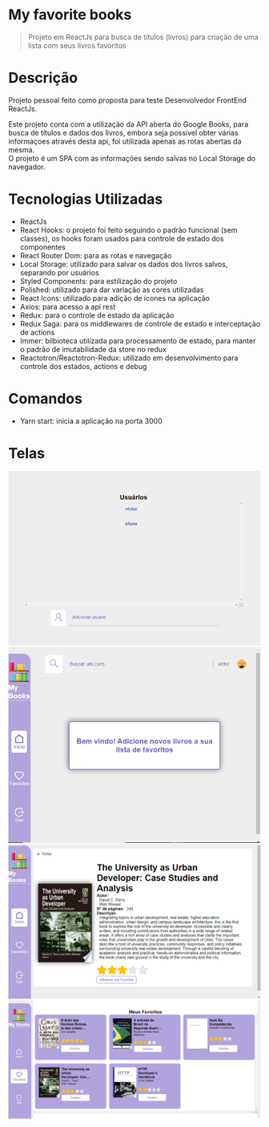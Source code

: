 # My favorite books
> Projeto em ReactJs para busca de títulos (livros) para criação de uma lista com seus livros favoritos

# Descrição
Projeto pessoal feito como proposta para teste Desenvolvedor FrontEnd ReactJs. <br>

Este projeto conta com a utilização da API aberta do Google Books, para busca de títulos e dados dos livros, 
embora seja possivel obter várias informaçoes através desta api, foi utilizada apenas as rotas abertas da mesma. <br>
O projeto é um SPA com as informações sendo salvas no Local Storage do navegador.

# Tecnologias Utilizadas
- ReactJs 
- React Hooks: o projeto foi feito seguindo o padrão funcional (sem classes), os hooks foram usados para controle de estado dos componentes
- React Router Dom: para as rotas e navegação
- Local Storage: utilizado para salvar os dados dos livros salvos, separando por usuários
- Styled Components: para estilização do projeto
- Polished: utilizado para dar variação as cores utilizadas
- React Icons: utilizado para adição de icones na aplicação
- Axios: para acesso a api rest
- Redux: para o controle de estado da aplicação
- Redux Saga: para os middlewares de controle de estado e interceptação de actions
- Immer: bilbioteca utilizada para processamento de estado, para manter o padrão de imutabilidade da store no redux
- Reactotron/Reactotron-Redux: utilizado em desenvolvimento para controle dos estados, actions e debug

# Comandos

- Yarn start: inicia a aplicação na porta 3000

# Telas

![Alt text](/imagem01.png?raw=true "Title")
![Alt text](/imagem02.png?raw=true "Title")
![Alt text](/imagem03.png?raw=true "Title")
![Alt text](/imagem04.png?raw=true "Title")
